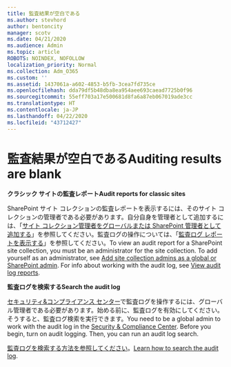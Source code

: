```yaml
---
title: 監査結果が空白である
ms.author: stevhord
author: bentoncity
manager: scotv
ms.date: 04/21/2020
ms.audience: Admin
ms.topic: article
ROBOTS: NOINDEX, NOFOLLOW
localization_priority: Normal
ms.collection: Adm_O365
ms.custom: ''
ms.assetid: 1437061a-a602-4853-b5fb-3cea7fd735ce
ms.openlocfilehash: dda79df5b48dba8ea954aee693caead7725b0f96
ms.sourcegitcommit: 55eff703a17e500681d8fa6a87eb067019ade3cc
ms.translationtype: HT
ms.contentlocale: ja-JP
ms.lasthandoff: 04/22/2020
ms.locfileid: "43712427"
---
```

# <a name="auditing-results-are-blank"></a><span data-ttu-id="cf8f7-102">監査結果が空白である</span><span class="sxs-lookup"><span data-stu-id="cf8f7-102">Auditing results are blank</span></span>

 <span data-ttu-id="cf8f7-103">**クラシック サイトの監査レポート**</span><span class="sxs-lookup"><span data-stu-id="cf8f7-103">**Audit reports for classic sites**</span></span>
  
<span data-ttu-id="cf8f7-p101">SharePoint サイト コレクションの監査レポートを表示するには、そのサイト コレクションの管理者である必要があります。自分自身を管理者として追加するには、「[サイト コレクション管理者をグローバルまたは SharePoint 管理者として追加する](https://go.microsoft.com/fwlink/?linkid=869390)」を参照してください。監査ログの操作については、「[監査ログ レポートを表示する](https://go.microsoft.com/fwlink/?linkid=395237)」を参照してください。</span><span class="sxs-lookup"><span data-stu-id="cf8f7-p101">To view an audit report for a SharePoint site collection, you must be an administrator for the site collection. To add yourself as an administrator, see [Add site collection admins as a global or SharePoint admin](https://go.microsoft.com/fwlink/?linkid=869390). For info about working with the audit log, see [View audit log reports](https://go.microsoft.com/fwlink/?linkid=395237).</span></span> 
  
 <span data-ttu-id="cf8f7-106">**監査ログを検索する**</span><span class="sxs-lookup"><span data-stu-id="cf8f7-106">**Search the audit log**</span></span>
  
<span data-ttu-id="cf8f7-p102">[セキュリティ&amp;コンプライアンス センター](https://protection.office.com)で監査ログを操作するには、グローバル管理者である必要があります。始める前に、監査ログを有効にしてください。そうすると、監査ログ検索を実行できます。</span><span class="sxs-lookup"><span data-stu-id="cf8f7-p102">You need to be a global admin to work with the audit log in the [Security &amp; Compliance Center](https://protection.office.com). Before you begin, turn on audit logging. Then, you can run an audit log search.</span></span> 
  
<span data-ttu-id="cf8f7-110">[監査ログを検索する方法を参照してください](https://go.microsoft.com/fwlink/?linkid=708432)。</span><span class="sxs-lookup"><span data-stu-id="cf8f7-110">[Learn how to search the audit log](https://go.microsoft.com/fwlink/?linkid=708432).</span></span>
  

